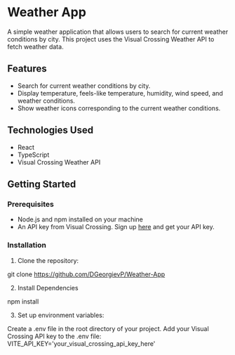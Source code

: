 # Weather App

A simple weather application that allows users to search for current weather conditions by city. This project uses the Visual Crossing Weather API to fetch weather data.

## Features

- Search for current weather conditions by city.
- Display temperature, feels-like temperature, humidity, wind speed, and weather conditions.
- Show weather icons corresponding to the current weather conditions.

## Technologies Used

- React
- TypeScript
- Visual Crossing Weather API

## Getting Started

### Prerequisites

- Node.js and npm installed on your machine
- An API key from Visual Crossing. Sign up [here](https://www.visualcrossing.com/) and get your API key.

### Installation

1. Clone the repository:

git clone https://github.com/DGeorgievP/Weather-App

2. Install Dependencies

npm install

3. Set up environment variables:

Create a .env file in the root directory of your project. Add your Visual Crossing API key to the .env file:
VITE_API_KEY='your_visual_crossing_api_key_here'
